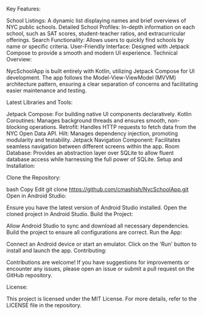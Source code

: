 Key Features:

School Listings: A dynamic list displaying names and brief overviews of NYC public schools.
Detailed School Profiles: In-depth information on each school, such as SAT scores, student-teacher ratios, and extracurricular offerings.
Search Functionality: Allows users to quickly find schools by name or specific criteria.
User-Friendly Interface: Designed with Jetpack Compose to provide a smooth and modern UI experience.
Technical Overview:

NycSchoolApp is built entirely with Kotlin, utilizing Jetpack Compose for UI development. The app follows the Model-View-ViewModel (MVVM) architecture pattern, ensuring a clear separation of concerns and facilitating easier maintenance and testing.

Latest Libraries and Tools:

Jetpack Compose: For building native UI components declaratively.
Kotlin Coroutines: Manages background threads and ensures smooth, non-blocking operations.
Retrofit: Handles HTTP requests to fetch data from the NYC Open Data API.
Hilt: Manages dependency injection, promoting modularity and testability.
Jetpack Navigation Component: Facilitates seamless navigation between different screens within the app.
Room Database: Provides an abstraction layer over SQLite to allow fluent database access while harnessing the full power of SQLite.
Setup and Installation:

Clone the Repository:

bash
Copy
Edit
git clone https://github.com/cmashish/NycSchoolApp.git
Open in Android Studio:

Ensure you have the latest version of Android Studio installed.
Open the cloned project in Android Studio.
Build the Project:

Allow Android Studio to sync and download all necessary dependencies.
Build the project to ensure all configurations are correct.
Run the App:

Connect an Android device or start an emulator.
Click on the 'Run' button to install and launch the app.
Contributing:

Contributions are welcome! If you have suggestions for improvements or encounter any issues, please open an issue or submit a pull request on the GitHub repository.

License:

This project is licensed under the MIT License. For more details, refer to the LICENSE file in the repository.
